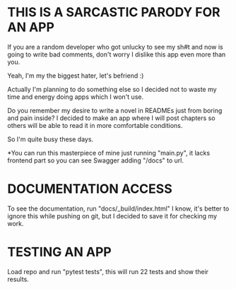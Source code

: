 # THIS IS A SARCASTIC PARODY FOR AN APP

If you are a random developer who got unlucky to see my sh#t and now is going to write bad comments, don't worry I dislike this app even more than you.

Yeah, I'm my the biggest hater, let's befriend :)

Actually I'm planning to do something else so I decided not to waste my time and energy doing apps which I won't use.

Do you remember my desire to write a novel in READMEs just from boring and pain inside? I decided to make an app where I will post chapters so others will be able to read it in more comfortable conditions.

So I'm quite busy these days.

\*You can run this masterpiece of mine just running "main.py", it lacks frontend part so you can see Swagger adding "/docs" to url.

# DOCUMENTATION ACCESS

To see the documentation, run "docs/\_build/index.html"
I know, it's better to ignore this while pushing on git, but I decided to save it for checking my work.

# TESTING AN APP

Load repo and run "pytest tests", this will run 22 tests and show their results.
